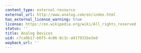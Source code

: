 ```yaml
---
content_type: external-resource
external_url: http://www.analog.com/en/index.html
has_external_license_warning: true
license: https://en.wikipedia.org/wiki/All_rights_reserved
status: ''
title: Analog Devices
uid: c7ca0b17-b6f5-4c06-8c3c-a917931be3ed
wayback_url: ''
---
```

